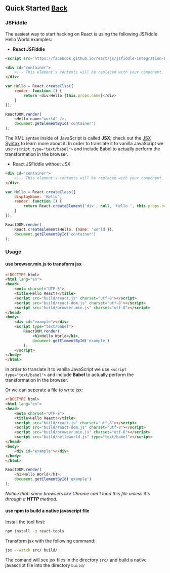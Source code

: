 ## Quick Started [Back](./../react.md)

### JSFiddle

The easiest way to start hacking on React is using the following JSFiddle Hello World examples:

-  **React JSFiddle**

```html
<script src="https://facebook.github.io/react/js/jsfiddle-integration-babel.js"></script>

<div id="container">
    <!-- This element's contents will be replaced with your component. -->
</div>
```

```js
var Hello = React.createClss({
    render: function () {
        return <div>Hello {this.props.name}</div>
    }
});

ReactDOM.render(
    <Hello name="world" />,
    document.getElementById('container')
);
```

The XML syntax inside of JavaScript is called **JSX**; check out the [JSX Syntax](./../jsx_syntax/jsx_syntax.md) to learn more about it. In order to translate it to vanilla JavaScript we use `<script type="text/babel">` and include Babel to actually perform the transformation in the browser.

-  React JSFiddle without JSX

```html
<div id="container">
    <!-- This element's contents will be replaced with your component. -->
</div>
```

```js
var Hello = React.createClass({
    displayName: 'Hello',
    render: function () {
        return React.createElement('div', null, 'Hello ', this.props.name);
    }
});

ReactDOM.render(
    React.createElement(Hello, {name: 'world'}),
    document.getElementById('container')
);
```

### Usage

#### use browser.min.js to transform jsx

```html
<!DOCTYPE html>
<html lang="en">
<head>
    <meta charset="UTF-8">
    <title>Hello React!</title>
    <script src="build/react.js" charset="utf-8"></script>
    <script src="build/react-dom.js" charset="utf-8"></script>
    <script src="build/browser.min.js" charset="utf-8"></script>
</head>
<body>
    <div id="example"></div>
    <script type="text/babel">
        ReactDOM.render(
            <h1>Hello World</h1>,
            document.getElementById('example')
        );
    </script>
</body>
</html>
```

In order to translate it to vanilla JavaScript we use `<script type="text/babel">` and include **Babel** to actually perform the transformation in the browser.

Or we can seperate a file to write jsx:

```html
<!DOCTYPE html>
<html lang="en">
<head>
    <meta charset="UTF-8">
    <title>Hello React!</title>
    <script src="build/react.js" charset="utf-8"></script>
    <script src="build/react-dom.js" charset="utf-8"></script>
    <script src="build/browser.min.js" charset="utf-8"></script>
    <script src="build/helloworld.js" type="text/babel"></script>
</head>
<body>
    <div id="example"></div>
</body>
</html>
```

```js
ReactDOM.render(
    <h1>Hello World</h1>,
    document.getElementById('example')
);
```

*Notice that: some browsers like Chrome can't load this file unless it's through a **HTTP** method.*

#### use npm to build a native javascript file

Install the tool first:

```bash
npm install -g react-tools
```

Transform jsx with the following command:

```bash
jsx --watch src/ build/
```

The comand will see jsx files in the directory `src/` and build a native javascript file into the directory `build/`